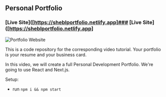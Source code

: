 ## Personal Portfolio

### [Live Site]([https://sheblportfolio.netlify.app]### [Live Site]([https://sheblportfolio.netlify.app]

![Portfolio Website](https://i.ibb.co/WgPMpts/image.png)

This is a code repository for the corresponding video tutorial. Your portfolio is your resume and your business card.

In this video, we will create a full Personal Development Portfolio. We're going to use React and Next.js.

Setup:
- run ```npm i && npm start```

